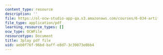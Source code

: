 ```yaml
---
content_type: resource
description: ''
file: https://ol-ocw-studio-app-qa.s3.amazonaws.com/courses/6-034-artificial-intelligence-fall-2010/aeb0f76f96bdbaffe8d73c39073e0bb4_iusTmgQyZ44.pdf
file_type: application/pdf
learning_resource_types: []
ocw_type: OCWFile
resourcetype: Document
title: 3play pdf file
uid: aeb0f76f-96bd-baff-e8d7-3c39073e0bb4
---
```

